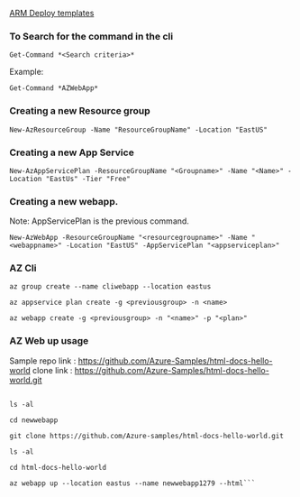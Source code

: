 [ARM Deploy templates](https://github.com/gottagetgit/ARMDeploy)

### To Search for the command in the cli

`Get-Command *<Search criteria>*`

Example:

`Get-Command *AZWebApp*`

### Creating a new Resource group

`New-AzResourceGroup -Name "ResourceGroupName" -Location "EastUS"`

### Creating a new App Service

`New-AzAppServicePlan -ResourceGroupName "<Groupname>" -Name "<Name>" -Location "EastUs" -Tier "Free"`

### Creating a new webapp.

Note: AppServicePlan is the previous command.

`New-AzWebApp -ResourceGroupName "<resourcegroupname>" -Name "<webappname>" -Location "EastUS" -AppServicePlan "<appserviceplan>"`

### AZ Cli

`az group create --name cliwebapp --location eastus`

`az appservice plan create -g <previousgroup> -n <name>`

`az webapp create -g <previousgroup> -n "<name>" -p "<plan>"`

### AZ Web up usage

Sample repo link : https://github.com/Azure-Samples/html-docs-hello-world
clone link : https://github.com/Azure-Samples/html-docs-hello-world.git

````mkdir newwebapp

ls -al

cd newwebapp

git clone https://github.com/Azure-samples/html-docs-hello-world.git

ls -al

cd html-docs-hello-world

az webapp up --location eastus --name newwebapp1279 --html```
````
